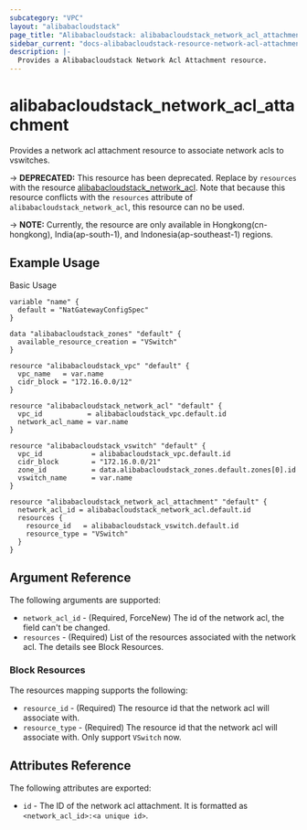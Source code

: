 ```yaml
---
subcategory: "VPC"
layout: "alibabacloudstack"
page_title: "Alibabacloudstack: alibabacloudstack_network_acl_attachment"
sidebar_current: "docs-alibabacloudstack-resource-network-acl-attachment"
description: |-
  Provides a Alibabacloudstack Network Acl Attachment resource.
---
```


# alibabacloudstack\_network_acl_attachment

Provides a network acl attachment resource to associate network acls to vswitches.

-> **DEPRECATED:**  This resource  has been deprecated. Replace by `resources` with the resource [alibabacloudstack_network_acl](https://www.terraform.io/docs/providers/alibabacloudstack/r/network_acl.html). 
Note that because this resource conflicts with the `resources` attribute of `alibabacloudstack_network_acl`, this resource can no be used.

-> **NOTE:** Currently, the resource are only available in Hongkong(cn-hongkong), India(ap-south-1), and Indonesia(ap-southeast-1) regions.

## Example Usage

Basic Usage

```
variable "name" {
  default = "NatGatewayConfigSpec"
}

data "alibabacloudstack_zones" "default" {
  available_resource_creation = "VSwitch"
}

resource "alibabacloudstack_vpc" "default" {
  vpc_name   = var.name
  cidr_block = "172.16.0.0/12"
}

resource "alibabacloudstack_network_acl" "default" {
  vpc_id           = alibabacloudstack_vpc.default.id
  network_acl_name = var.name
}

resource "alibabacloudstack_vswitch" "default" {
  vpc_id            = alibabacloudstack_vpc.default.id
  cidr_block        = "172.16.0.0/21"
  zone_id           = data.alibabacloudstack_zones.default.zones[0].id
  vswitch_name      = var.name
}

resource "alibabacloudstack_network_acl_attachment" "default" {
  network_acl_id = alibabacloudstack_network_acl.default.id
  resources {
    resource_id   = alibabacloudstack_vswitch.default.id
    resource_type = "VSwitch"
  }
}
```

## Argument Reference

The following arguments are supported:

* `network_acl_id` - (Required, ForceNew) The id of the network acl, the field can't be changed.
* `resources` - (Required) List of the resources associated with the network acl. The details see Block Resources.

### Block Resources

The resources mapping supports the following:

* `resource_id` - (Required) The resource id that the network acl will associate with.
* `resource_type` - (Required) The resource id that the network acl will associate with. Only support `VSwitch` now.

## Attributes Reference

The following attributes are exported:

* `id` - The ID of the network acl attachment. It is formatted as `<network_acl_id>:<a unique id>`.


